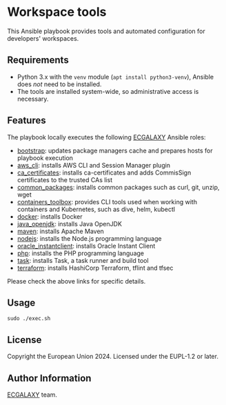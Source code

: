 # Workspace tools

This Ansible playbook provides tools and automated configuration for developers' workspaces.

## Requirements

- Python 3.x with the `venv` module (`apt install python3-venv`), Ansible does *not* need to be installed.
- The tools are installed system-wide, so administrative access is necessary.

## Features

The playbook locally executes the following [ECGALAXY](https://code.europa.eu/groups/ecgalaxy/-/wikis/home) Ansible roles:

- [bootstrap](https://code.europa.eu/ecgalaxy/bootstrap): updates package managers cache and prepares hosts for playbook execution
- [aws_cli](https://code.europa.eu/ecgalaxy/aws_cli): installs AWS CLI and Session Manager plugin
- [ca_certificates](https://code.europa.eu/ecgalaxy/ca_certificates): installs ca-certificates and adds CommisSign certificates to the trusted CAs list
- [common_packages](https://code.europa.eu/ecgalaxy/common_packages): installs common packages such as curl, git, unzip, wget
- [containers_toolbox](https://code.europa.eu/ecgalaxy/containers_toolbox): provides CLI tools used when working with containers and Kubernetes, such as dive, helm, kubectl
- [docker](https://code.europa.eu/ecgalaxy/docker): installs Docker
- [java_openjdk](https://code.europa.eu/ecgalaxy/java_openjdk): installs Java OpenJDK
- [maven](https://code.europa.eu/ecgalaxy/maven): installs Apache Maven
- [nodejs](https://code.europa.eu/ecgalaxy/nodejs): installs the Node.js programming language
- [oracle_instantclient](https://code.europa.eu/ecgalaxy/oracle_instantclient): installs Oracle Instant Client
- [php](https://code.europa.eu/ecgalaxy/php): installs the PHP programming language
- [task](https://code.europa.eu/ecgalaxy/task): installs Task, a task runner and build tool
- [terraform](https://code.europa.eu/ecgalaxy/terraform): installs HashiCorp Terraform, tflint and tfsec

Please check the above links for specific details.

## Usage

```
sudo ./exec.sh
```

## License

Copyright the European Union 2024.
Licensed under the EUPL-1.2 or later.

## Author Information

[ECGALAXY](https://code.europa.eu/groups/ecgalaxy/-/wikis/home) team.
